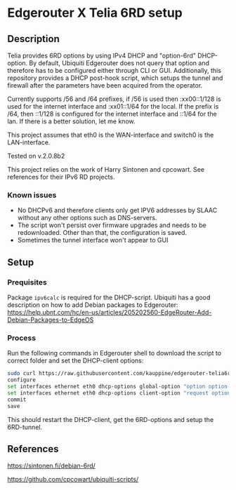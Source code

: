 # Edgerouter X Telia 6RD setup

## Description

Telia provides 6RD options by using IPv4 DHCP and "option-6rd" DHCP-option. By default, Ubiquiti Edgerouter does not query that option and therefore has to be configured either through CLI or GUI.
Additionally, this repository provides a DHCP post-hook script, which setups the tunnel and firewall after the parameters have been acquired from the operator.

Currently supports /56 and /64 prefixes, if /56 is used then :xx00::1/128 is used for the internet interface and :xx01::1/64 for the local. If the prefix is /64, then ::1/128 is configured for the internet interface and ::1/64 for the lan.
If there is a better solution, let me know.

This project assumes that eth0 is the WAN-interface and switch0 is the LAN-interface.

Tested on v.2.0.8b2

This project relies on the work of Harry Sintonen and cpcowart. See references for their IPv6 RD projects.

### Known issues

* No DHCPv6 and therefore clients only get IPV6 addresses by SLAAC without any other options such as DNS-servers.
* The script won't persist over firmware upgrades and needs to be redownloaded. Other than that, the configuration is saved.
* Sometimes the tunnel interface won't appear to GUI

## Setup

### Prequisites

Package ```ipv6calc``` is required for the DHCP-script.
Ubiquiti has a good description on how to add Debian packages to Edgerouter:
<https://help.ubnt.com/hc/en-us/articles/205202560-EdgeRouter-Add-Debian-Packages-to-EdgeOS>

### Process

Run the following commands in Edgerouter shell to download the script to correct folder and set the DHCP-client options:

```bash
sudo curl https://raw.githubusercontent.com/kauppine/edgerouter-telia6rd/master/option-6rd.sh -o /etc/dhcp3/dhclient-exit-hooks.d/option-6rd
configure
set interfaces ethernet eth0 dhcp-options global-option "option option-6rd code 212 = { integer 8, integer 8, integer 16, integer 16, integer 16, integer 16, integer 16, integer 16, integer 16, integer 16, array of ip-address };"
set interfaces ethernet eth0 dhcp-options client-option "request option-6rd;"
commit
save
```

This should restart the DHCP-client, get the 6RD-options and setup the 6RD-tunnel.

## References

<https://sintonen.fi/debian-6rd/>

<https://github.com/cpcowart/ubiquiti-scripts/>
